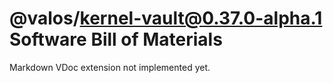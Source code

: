 # @valos/kernel-vault@0.37.0-alpha.1 Software Bill of Materials

Markdown VDoc extension not implemented yet.
